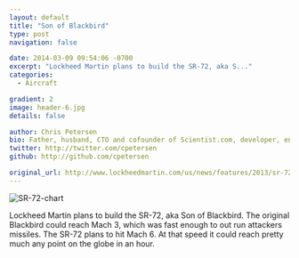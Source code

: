 ```yaml
---
layout: default
title: "Son of Blackbird"
type: post
navigation: false

date: 2014-03-09 09:54:06 -0700
excerpt: "Lockheed Martin plans to build the SR-72, aka S..."
categories:
  - Aircraft

gradient: 2
image: header-6.jpg
details: false

author: Chris Petersen
bio: Father, husband, CTO and cofounder of Scientist.com, developer, entrepreneur and technologist.
twitter: http://twitter.com/cpetersen
github: http://github.com/cpetersen

original_url: http://www.lockheedmartin.com/us/news/features/2013/sr-72.html
---
```





  ![SR-72-chart](/assets/import/4a2b4d5ab520451ee5c3676434da5604.png)  

 Lockheed Martin plans to build the SR-72, aka Son of Blackbird. The original Blackbird could reach Mach 3, which was fast enough to out run attackers missiles. The SR-72 plans to hit Mach 6. At that speed it could reach pretty much any point on the globe in an hour. 

 
